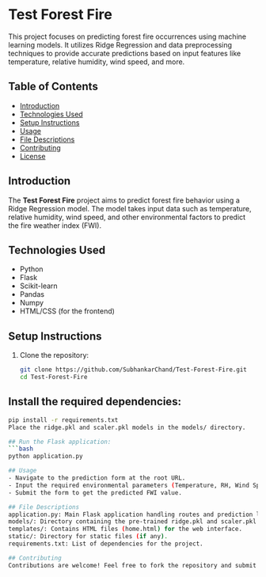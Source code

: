 # Test Forest Fire

This project focuses on predicting forest fire occurrences using machine learning models. It utilizes Ridge Regression and data preprocessing techniques to provide accurate predictions based on input features like temperature, relative humidity, wind speed, and more.

## Table of Contents
- [Introduction](#introduction)
- [Technologies Used](#technologies-used)
- [Setup Instructions](#setup-instructions)
- [Usage](#usage)
- [File Descriptions](#file-descriptions)
- [Contributing](#contributing)
- [License](#license)

## Introduction
The **Test Forest Fire** project aims to predict forest fire behavior using a Ridge Regression model. The model takes input data such as temperature, relative humidity, wind speed, and other environmental factors to predict the fire weather index (FWI).

## Technologies Used
- Python
- Flask
- Scikit-learn
- Pandas
- Numpy
- HTML/CSS (for the frontend)

## Setup Instructions
1. Clone the repository:
   ```bash
   git clone https://github.com/SubhankarChand/Test-Forest-Fire.git
   cd Test-Forest-Fire

## Install the required dependencies:
```bash
pip install -r requirements.txt
Place the ridge.pkl and scaler.pkl models in the models/ directory.

## Run the Flask application:
```bash
python application.py

## Usage
- Navigate to the prediction form at the root URL.
- Input the required environmental parameters (Temperature, RH, Wind Speed, etc.).
- Submit the form to get the predicted FWI value.

## File Descriptions
application.py: Main Flask application handling routes and prediction logic.
models/: Directory containing the pre-trained ridge.pkl and scaler.pkl models.
templates/: Contains HTML files (home.html) for the web interface.
static/: Directory for static files (if any).
requirements.txt: List of dependencies for the project.

## Contributing
Contributions are welcome! Feel free to fork the repository and submit a pull request.
